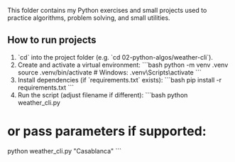 This folder contains my Python exercises and small projects used to practice algorithms, problem solving, and small utilities.

## How to run projects
1. \`cd\` into the project folder (e.g. \`cd 02-python-algos/weather-cli\`).
2. Create and activate a virtual environment:
\`\`\`bash
python -m venv .venv
source .venv/bin/activate        # Windows: .venv\\Scripts\\activate
\`\`\`
3. Install dependencies (if \`requirements.txt\` exists):
\`\`\`bash
pip install -r requirements.txt
\`\`\`
4. Run the script (adjust filename if different):
\`\`\`bash
python weather_cli.py
# or pass parameters if supported:
python weather_cli.py "Casablanca"
\`\`\`